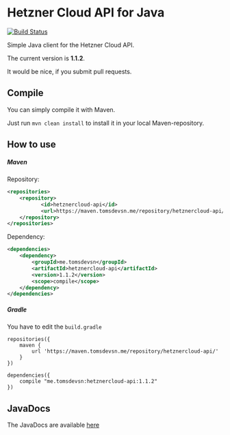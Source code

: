 Hetzner Cloud API for Java
==========================

[![Build Status](https://travis-ci.org/TomSDEVSN/hetznercloud-java.svg?branch=master)](https://travis-ci.org/TomSDEVSN/hetznercloud-java)

Simple Java client for the Hetzner Cloud API.

The current version is **1.1.2**.

It would be nice, if you submit pull requests.

## Compile

You can simply compile it with Maven.

Just run ``mvn clean install`` to install it in your local Maven-repository.

## How to use

##### Maven

Repository:

```xml
<repositories>
    <repository>
           <id>hetznercloud-api</id>
           <url>https://maven.tomsdevsn.me/repository/hetznercloud-api/</url>
    </repository>
</repositories>
```

Dependency:

```xml
<dependencies>
    <dependency>
        <groupId>me.tomsdevsn</groupId>
        <artifactId>hetznercloud-api</artifactId>
        <version>1.1.2</version>
        <scope>compile</scope>
    </dependency>
</dependencies>
```

##### Gradle 

You have to edit the ``build.gradle``

```
repositories({
    maven {
        url 'https://maven.tomsdevsn.me/repository/hetznercloud-api/'
    }
})

dependencies({
    compile "me.tomsdevsn:hetznercloud-api:1.1.2"
})
```

## JavaDocs

The JavaDocs are available [here](https://docs.hcloud.tomsdevsn.me)